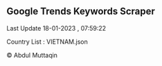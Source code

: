 

## Google Trends Keywords Scraper 
 
Last Update 18-01-2023 , 07:59:22

Country List :
VIETNAM.json



© Abdul Muttaqin 
